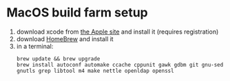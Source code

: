 # MacOS build farm setup

1. download xcode from [the Apple site](https://developer.apple.com/xcode/) and install it
    (requires registration)
1. download [HomeBrew](https://brew.sh/) and install it
1. in a terminal:
      ```
      brew update && brew upgrade
      brew install autoconf automake ccache cppunit gawk gdbm git gnu-sed gnutls grep libtool m4 make nettle openldap openssl
      ```
